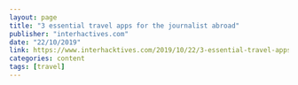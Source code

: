 ```yaml
---
layout: page
title: "3 essential travel apps for the journalist abroad"
publisher: "interhactives.com"
date: "22/10/2019"
link: https://www.interhacktives.com/2019/10/22/3-essential-travel-apps-for-the-journalist-abroad/
categories: content
tags: [travel]
---
```

